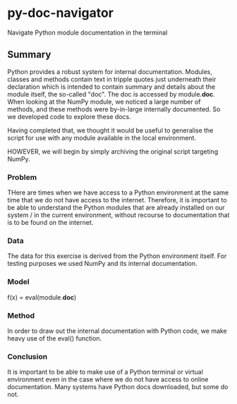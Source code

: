 # py-doc-navigator
Navigate Python module documentation in the terminal

## Summary

Python provides a robust system for internal documentation. Modules, classes and methods contain text in tripple quotes just underneath their declaration which is intended to contain summary and details about the module itself, the so-called "doc". The doc is accessed by module.__doc__. When looking at the NumPy module, we noticed a large number of methods, and these methods were by-in-large internally documented. So we developed code to explore these docs.

Having completed that, we thought it would be useful to generalise the script for use with any module available in the local environment.

HOWEVER, we will begin by simply archiving the original script targeting NumPy.

### Problem

THere are times when we have access to a Python environment at the same time that we do not have access to the internet. Therefore, it is important to be able to understand the Python modules that are already installed on our system / in the current environment, without recourse to documentation that is to be found on the internet.

### Data

The data for this exercise is derived from the Python environment itself. For testing purposes we used NumPy and its internal documentation.

### Model

f(x) = eval(module.__doc__)

### Method

In order to draw out the internal documentation with Python code, we make heavy use of the eval() function.


### Conclusion

It is important to be able to make use of a Python terminal or virtual environment even in the case where we do not have access to online documentation. Many systems have Python docs downloaded, but some do not.